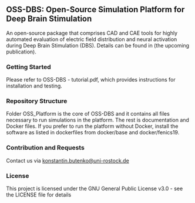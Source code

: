 ## OSS-DBS: Open-Source Simulation Platform for Deep Brain Stimulation

An open-source package that comprises
CAD and CAE tools for highly automated
evaluation of electric field distribution and neural activation during Deep Brain
Stimulation (DBS). Details can be found in (the upcoming publication).

### Getting Started

Please refer to OSS-DBS - tutorial.pdf, which provides instructions for installation and testing.

### Repository Structure

Folder OSS_Platform is the core of OSS-DBS and it contains all files necessary to run simulations in the platform.
The rest is documentation and Docker files. If you prefer to run the platform without Docker, install the software as listed in dockerfiles from docker/base and docker/fenics19.

### Contribution and Requests

Contact us via konstantin.butenko@uni-rostock.de

### License
This project is licensed under the GNU General Public License v3.0 - see the LICENSE file for details

